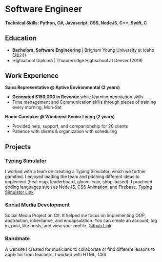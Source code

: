 
# Software Engineer

#### Technical Skills: Python, C#, Javascript, CSS, NodeJS, C++, Swift, C

## Education
- **Bachelors, Software Engineering** | Brigham Young University at Idaho (2024)							       		
- Highschool Diploma | Thunderridge Highschool at Denver (2019)

## Work Experience
**Sales Representative @ Aptive Environmental (2 years)**
- **Generated $150,000 in Revenue** while learning negotiation skills
- Time management and Communication skills through pieces of training every morning, Mon-Sat

**Home Caretaker @ Windcrest Senior Living (2 years)**
- Provided help, support, and companionship for 20 clients
- Patience with clients & organization with scheduling

## Projects

### Typing Simulator
I worked with a team on creating a Typing Simulator, which we further gamified. I enjoyed leading the team and pitching different ideas to implement (heat map, leaderboard, gloom-coin, shop-based). I practiced coding languages such as NodeJS, CSS Animation, and Firebase.
[Typing Simulator Link](https://lil-gloomy.web.app)


### Social Media Development
Social Media Project on C#. It helped me focus on implementing OOP, abstraction, inheritance, and encapsulation. You can create an account, log in, post, like posts, and view your profile.
[Github Link]([https://www.mdpi.com/1424-8220/22/8/3048](https://github.com/stinojones/social-media-csharp))

### Bandmate
A website I created for musicians to collaborate or find different lessons to apply for from teachers. I worked with HTML, CSS






